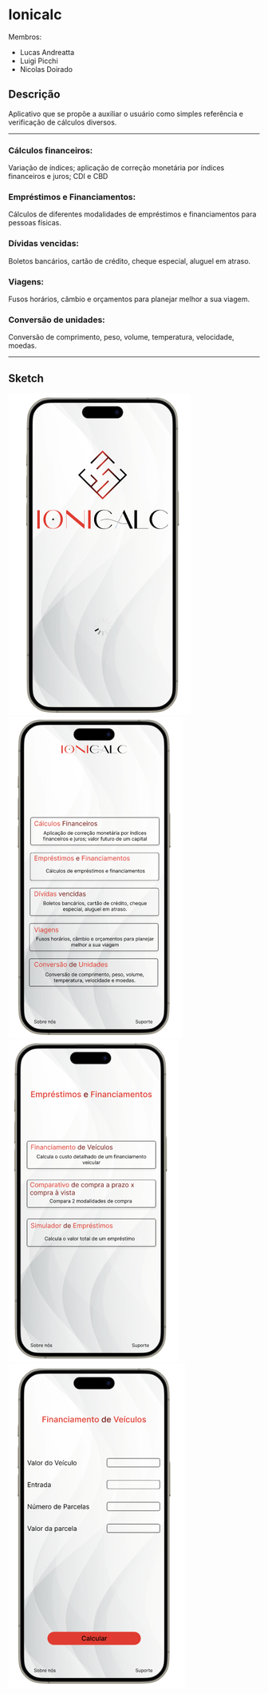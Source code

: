 # Ionicalc
Membros:  
- Lucas Andreatta  
- Luigi Picchi  
- Nicolas Doirado  

## Descrição
Aplicativo que se propõe a auxiliar o usuário como simples referência e verificação de cálculos diversos.

----

### Cálculos financeiros:
Variação de índices; aplicação de correção monetária por índices financeiros e juros; CDI e CBD

### Empréstimos e Financiamentos:
Cálculos de diferentes modalidades de empréstimos e financiamentos para pessoas físicas.

### Dívidas vencidas:
Boletos bancários, cartão de crédito, cheque especial, aluguel em atraso.

### Viagens:
Fusos horários, câmbio e orçamentos para planejar melhor a sua viagem.

### Conversão de unidades:
Conversão de comprimento, peso, volume, temperatura, velocidade, moedas.

----

## Sketch

![Tela 1](assets\images\image1.png "Tela 1")
![Tela 2](assets\images\image2.png "Tela 2")
![Tela 3](assets\images\image3.png "Tela 3")
![Tela 4](assets\images\image4.png "Tela 4")

